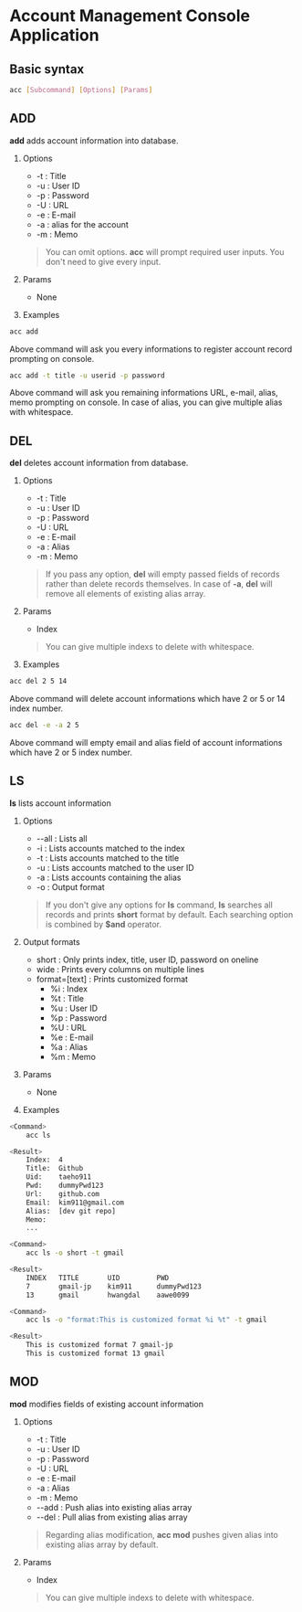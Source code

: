 # Account Management Console Application

## Basic syntax
```bash
acc [Subcommand] [Options] [Params]
```

## ADD
**add** adds account information into database.
1. Options
    * -t    : Title
    * -u    : User ID
    * -p    : Password
    * -U    : URL
    * -e    : E-mail
    * -a    : alias for the account
    * -m    : Memo
    > You can omit options.
    > **acc** will prompt required user inputs.
    > You don't need to give every input.

2. Params
    * None

3. Examples
```bash
acc add
```
Above command will ask you every informations to register account record prompting on console.

```bash
acc add -t title -u userid -p password
```
Above command will ask you remaining informations URL, e-mail, alias, memo prompting on console. In case of alias, you can give multiple alias with whitespace.


## DEL
**del** deletes account information from database.
1. Options
    * -t    : Title
    * -u    : User ID
    * -p    : Password
    * -U    : URL
    * -e    : E-mail
    * -a    : Alias
    * -m    : Memo
    > If you pass any option, **del** will empty passed fields of records rather than delete records themselves.
    > In case of **-a**, **del** will remove all elements of existing alias array.

2. Params
    * Index
    > You can give multiple indexs to delete with whitespace.

3. Examples
```bash
acc del 2 5 14
```
Above command will delete account informations which have 2 or 5 or 14 index number.

```bash
acc del -e -a 2 5
```
Above command will empty email and alias field of account informations which have 2 or 5 index number.


## LS
**ls** lists account information
1. Options
    * --all : Lists all
    * -i    : Lists accounts matched to the index
    * -t    : Lists accounts matched to the title
    * -u    : Lists accounts matched to the user ID
    * -a    : Lists accounts containing the alias
    * -o    : Output format
    > If you don't give any options for **ls** command, **ls** searches all records and prints **short** format by default.
    > Each searching option is combined by **$and** operator.

2. Output formats
    * short             : Only prints index, title, user ID, password on oneline
    * wide              : Prints every columns on multiple lines
    * format=[text]     : Prints customized format
        * %i    : Index
        * %t    : Title
        * %u    : User ID
        * %p    : Password
        * %U    : URL
        * %e    : E-mail
        * %a    : Alias
        * %m    : Memo

3. Params
    * None

4. Examples
```bash
<Command>
    acc ls

<Result>
    Index:  4
    Title:  Github
    Uid:    taeho911
    Pwd:    dummyPwd123
    Url:    github.com
    Email:  kim911@gmail.com
    Alias:  [dev git repo]
    Memo:   
    ...
```

```bash
<Command>
    acc ls -o short -t gmail

<Result>
    INDEX   TITLE       UID         PWD
    7       gmail-jp    kim911      dummyPwd123
    13      gmail       hwangdal    aawe0099
```

```bash
<Command>
    acc ls -o "format:This is customized format %i %t" -t gmail

<Result>
    This is customized format 7 gmail-jp
    This is customized format 13 gmail
```

## MOD
**mod** modifies fields of existing account information
1. Options
    * -t    : Title
    * -u    : User ID
    * -p    : Password
    * -U    : URL
    * -e    : E-mail
    * -a    : Alias
    * -m    : Memo
    * --add : Push alias into existing alias array
    * --del : Pull alias from existing alias array
    > Regarding alias modification, **acc mod** pushes given alias into existing alias array by default.

2. Params
    * Index
    > You can give multiple indexs to delete with whitespace.